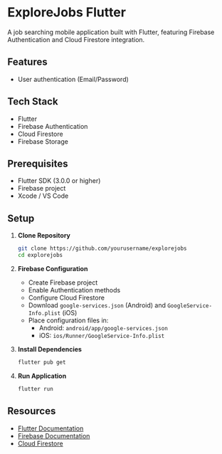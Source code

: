 # ExploreJobs Flutter

A job searching mobile application built with Flutter, featuring Firebase Authentication and Cloud Firestore integration.

## Features

- User authentication (Email/Password)

## Tech Stack

- Flutter
- Firebase Authentication
- Cloud Firestore
- Firebase Storage

## Prerequisites

- Flutter SDK (3.0.0 or higher)
- Firebase project
- Xcode / VS Code

## Setup

1. **Clone Repository**

   ```bash
   git clone https://github.com/yourusername/explorejobs
   cd explorejobs
   ```

2. **Firebase Configuration**

   - Create Firebase project
   - Enable Authentication methods
   - Configure Cloud Firestore
   - Download `google-services.json` (Android) and `GoogleService-Info.plist` (iOS)
   - Place configuration files in:
     - Android: `android/app/google-services.json`
     - iOS: `ios/Runner/GoogleService-Info.plist`

3. **Install Dependencies**

   ```bash
   flutter pub get
   ```

4. **Run Application**
   ```bash
   flutter run
   ```

## Resources

- [Flutter Documentation](https://docs.flutter.dev/)
- [Firebase Documentation](https://firebase.google.com/docs)
- [Cloud Firestore](https://firebase.google.com/docs/firestore)
